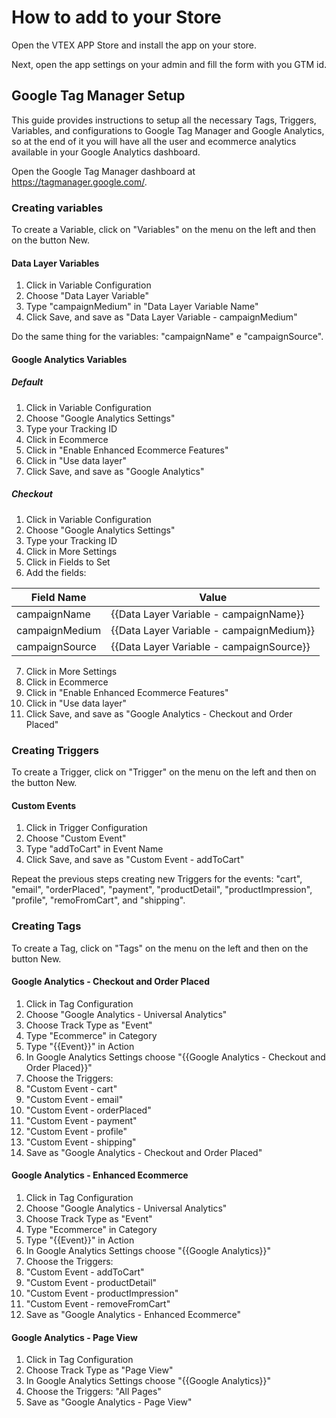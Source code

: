 # How to add to your Store

Open the VTEX APP Store and install the app on your store.

Next, open the app settings on your admin and fill the form with you GTM id.

## Google Tag Manager Setup

This guide provides instructions to setup all the necessary Tags, Triggers, Variables, and configurations to Google Tag Manager and Google Analytics, so at the end of it you will have all the user and ecommerce analytics available in your Google Analytics dashboard.

Open the Google Tag Manager dashboard at https://tagmanager.google.com/.

### Creating variables

To create a Variable, click on "Variables" on the menu on the left and then on the button New.

#### Data Layer Variables

1. Click in Variable Configuration
2. Choose "Data Layer Variable"
3. Type "campaignMedium" in "Data Layer Variable Name"
4. Click Save, and save as "Data Layer Variable - campaignMedium"

Do the same thing for the variables: "campaignName" e "campaignSource".

#### Google Analytics Variables

##### Default

1. Click in Variable Configuration
2. Choose "Google Analytics Settings"
3. Type your Tracking ID
4. Click in Ecommerce
5. Click in "Enable Enhanced Ecommerce Features"
6. Click in "Use data layer"
7. Click Save, and save as "Google Analytics" 

##### Checkout

1. Click in Variable Configuration
2. Choose "Google Analytics Settings"
3. Type your Tracking ID
4. Click in More Settings
5. Click in Fields to Set
6. Add the fields:

Field Name | Value
---|---
campaignName | {{Data Layer Variable - campaignName}}
campaignMedium | {{Data Layer Variable - campaignMedium}}
campaignSource | {{Data Layer Variable - campaignSource}}

7. Click in More Settings
8. Click in Ecommerce
9. Click in "Enable Enhanced Ecommerce Features"
10. Click in "Use data layer"
11. Click Save, and save as "Google Analytics - Checkout and Order Placed" 

### Creating Triggers

To create a Trigger, click on "Trigger" on the menu on the left and then on the button New.

#### Custom Events

1. Click in Trigger Configuration
2. Choose "Custom Event"
3. Type "addToCart" in Event Name
4. Click Save, and save as "Custom Event - addToCart"

Repeat the previous steps creating new Triggers for the events: "cart", "email", "orderPlaced", "payment", "productDetail", "productImpression", "profile", "remoFromCart", and "shipping".

### Creating Tags

To create a Tag, click on "Tags" on the menu on the left and then on the button New.

#### Google Analytics - Checkout and Order Placed

1. Click in Tag Configuration
2. Choose "Google Analytics - Universal Analytics"
3. Choose Track Type as "Event"
4. Type "Ecommerce" in Category
5. Type "{{Event}}" in Action
6. In Google Analytics Settings choose "{{Google Analytics - Checkout and Order Placed}}"
7. Choose the Triggers: 
  1. "Custom Event - cart"
  2. "Custom Event - email"
  3. "Custom Event - orderPlaced"
  4. "Custom Event - payment"
  5. "Custom Event - profile"
  6. "Custom Event - shipping"
8. Save as "Google Analytics - Checkout and Order Placed"

#### Google Analytics - Enhanced Ecommerce

1. Click in Tag Configuration
2. Choose "Google Analytics - Universal Analytics"
3. Choose Track Type as "Event"
4. Type "Ecommerce" in Category
5. Type "{{Event}}" in Action
6. In Google Analytics Settings choose "{{Google Analytics}}"
7. Choose the Triggers:
  1. "Custom Event - addToCart"
  2. "Custom Event - productDetail"
  3. "Custom Event - productImpression"
  4. "Custom Event - removeFromCart"
8. Save as "Google Analytics - Enhanced Ecommerce"

#### Google Analytics - Page View

1. Click in Tag Configuration
2. Choose Track Type as "Page View"
3. In Google Analytics Settings choose "{{Google Analytics}}"
4. Choose the Triggers: "All Pages"
5. Save as "Google Analytics - Page View"

